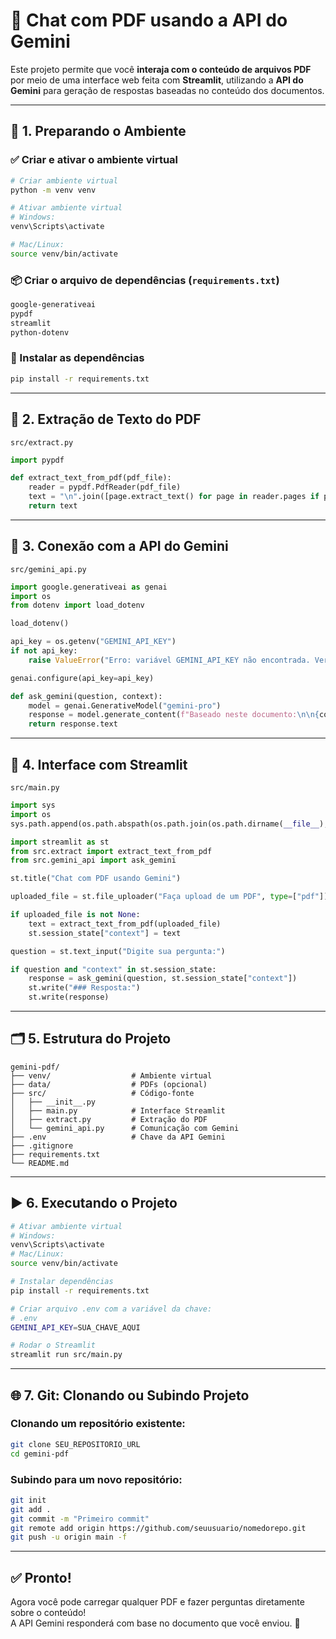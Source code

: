 # 📄 Chat com PDF usando a API do Gemini

Este projeto permite que você **interaja com o conteúdo de arquivos PDF** por meio de uma interface web feita com **Streamlit**, utilizando a **API do Gemini** para geração de respostas baseadas no conteúdo dos documentos.

---

## 🔧 1. Preparando o Ambiente

### ✅ Criar e ativar o ambiente virtual

```bash
# Criar ambiente virtual
python -m venv venv

# Ativar ambiente virtual
# Windows:
venv\Scripts\activate

# Mac/Linux:
source venv/bin/activate
```

### 📦 Criar o arquivo de dependências (`requirements.txt`)

```txt
google-generativeai
pypdf
streamlit
python-dotenv
```

### 🔁 Instalar as dependências

```bash
pip install -r requirements.txt
```

---

## 📄 2. Extração de Texto do PDF

`src/extract.py`

```python
import pypdf

def extract_text_from_pdf(pdf_file):
    reader = pypdf.PdfReader(pdf_file)
    text = "\n".join([page.extract_text() for page in reader.pages if page.extract_text()])
    return text
```

---

## 🤖 3. Conexão com a API do Gemini

`src/gemini_api.py`

```python
import google.generativeai as genai
import os
from dotenv import load_dotenv

load_dotenv()

api_key = os.getenv("GEMINI_API_KEY")
if not api_key:
    raise ValueError("Erro: variável GEMINI_API_KEY não encontrada. Verifique o .env.")

genai.configure(api_key=api_key)

def ask_gemini(question, context):
    model = genai.GenerativeModel("gemini-pro")
    response = model.generate_content(f"Baseado neste documento:\n\n{context}\n\nResponda: {question}")
    return response.text
```

---

## 💬 4. Interface com Streamlit

`src/main.py`

```python
import sys
import os
sys.path.append(os.path.abspath(os.path.join(os.path.dirname(__file__), "..")))

import streamlit as st
from src.extract import extract_text_from_pdf
from src.gemini_api import ask_gemini

st.title("Chat com PDF usando Gemini")

uploaded_file = st.file_uploader("Faça upload de um PDF", type=["pdf"])

if uploaded_file is not None:
    text = extract_text_from_pdf(uploaded_file)
    st.session_state["context"] = text

question = st.text_input("Digite sua pergunta:")

if question and "context" in st.session_state:
    response = ask_gemini(question, st.session_state["context"])
    st.write("### Resposta:")
    st.write(response)
```

---

## 🗂️ 5. Estrutura do Projeto

```
gemini-pdf/
├── venv/                  # Ambiente virtual
├── data/                  # PDFs (opcional)
├── src/                   # Código-fonte
│   ├── __init__.py
│   ├── main.py            # Interface Streamlit
│   ├── extract.py         # Extração do PDF
│   └── gemini_api.py      # Comunicação com Gemini
├── .env                   # Chave da API Gemini
├── .gitignore
├── requirements.txt
└── README.md
```

---

## ▶️ 6. Executando o Projeto

```bash
# Ativar ambiente virtual
# Windows:
venv\Scripts\activate
# Mac/Linux:
source venv/bin/activate

# Instalar dependências
pip install -r requirements.txt

# Criar arquivo .env com a variável da chave:
# .env
GEMINI_API_KEY=SUA_CHAVE_AQUI

# Rodar o Streamlit
streamlit run src/main.py
```

---

## 🌐 7. Git: Clonando ou Subindo Projeto

### Clonando um repositório existente:

```bash
git clone SEU_REPOSITORIO_URL
cd gemini-pdf
```

### Subindo para um novo repositório:

```bash
git init
git add .
git commit -m "Primeiro commit"
git remote add origin https://github.com/seuusuario/nomedorepo.git
git push -u origin main -f
```

---

## ✅ Pronto!

Agora você pode carregar qualquer PDF e fazer perguntas diretamente sobre o conteúdo!  
A API Gemini responderá com base no documento que você enviou. 🚀
